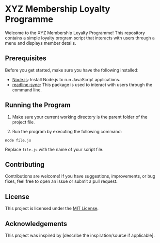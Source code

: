 # XYZ Membership Loyalty Programme

Welcome to the XYZ Membership Loyalty Programme! This repository contains a simple loyalty program script that interacts with users through a menu and displays member details.

## Prerequisites

Before you get started, make sure you have the following installed:

- [Node.js](https://nodejs.org/en/download/): Install Node.js to run JavaScript applications.
- [readline-sync](https://www.npmjs.com/package/readline-sync): This package is used to interact with users through the command line.

## Running the Program

1. Make sure your current working directory is the parent folder of the project file.

2. Run the program by executing the following command:
```
node file.js
```
Replace `file.js` with the name of your script file.

## Contributing

Contributions are welcome! If you have suggestions, improvements, or bug fixes, feel free to open an issue or submit a pull request.

## License

This project is licensed under the [MIT License](LICENSE).

## Acknowledgements

This project was inspired by [describe the inspiration/source if applicable].
